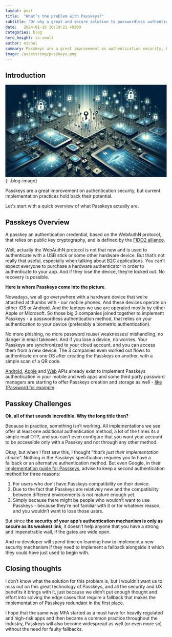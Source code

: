 ```yaml
---
layout: post
title:  "What’s the problem with Passkeys?"
subtitle: "Or why a great and secure solution to passwordless authentication is not so great?"
date:   2024-01-16 10:19:21 +0300
categories: blog
hero_height: is-small
author: michal
summary: Passkeys are a great improvement on authentication security, but current implementation practices hold back their potential
image: /assets/img/passkeys.png
---
```


<!-- 
Jekyll requires blog post files to be named according to the following format: 

Where `YEAR` is a four-digit number, `MONTH` and `DAY` are both two-digit numbers, and `MARKUP` is the file extension representing the format used in the file. After that, include the necessary front matter. Take a look at the source for this post to get an idea about how it works.

Format using markdown, for example:

# Heading 1

## Heading 2

### Heading 3

**Bold**

_Italic_

etc

-->

## Introduction

![image](/assets/img/passkeys.png){: .blog-image}

Passkeys are a great improvement on authentication security, but current implementation practices hold back their potential.

Let's start with a quick overview of what Passkeys actually are.

## Passkeys Overview

A passkey an authentication credential, based on the WebAuthN protocol, that relies on public key cryptography, and is defined by the [FIDO2 alliance](https://fidoalliance.org/passkeys/).

Well, actually the WebAuthN protocol is not that new and is used to authenticate with a USB stick or some other hardware device. But that’s not really that useful, especially when talking about B2C applications. You can’t expect everyone to purchase a hardware authenticator in order to authenticate to your app. And if they lose the device, they’re locked out. No recovery is possible. 

**Here is where Passkeys come into the picture**.

Nowadays, we all go everywhere with a hardware device that we’re attached at thumbs with - our mobile phones. And these devices operate on either iOS or Android. And the laptops we use are operated mostly by either Apple or Microsoft. So those big 3 companies joined together to implement Passkeys - a passwordless authentication method, that relies on your authentication to your device (preferably a biometric authentication). 

No more phishing, no more password reuse/ weaknesses/ mishandling, no danger in email takeover. And if you lose a device, no worries. Your Passkeys are synchronized to your cloud account, and you can access them from a new device. The 3 companies even worked out flows to authenticate on one OS after creating the Passkeys on another, with a simple scan of a QR code.

[Android](https://developer.android.com/training/sign-in/passkeys#create-passkey), [Apple](https://developer.apple.com/documentation/authenticationservices/public-private_key_authentication/supporting_passkeys/) and [Web](https://web.dev/articles/passkey-registration)  APIs already exist to implement Passkeys authentication in your mobile and web apps and some third party password managers are starting to offer Passkeys creation and storage as well - [like 1Password for example](https://1password.com/product/passkeys).

## Passkey Challenges

**Ok, all of that sounds incredible. Why the long title then?**

Because in practice, something isn’t working. All implementations we see offer at least one additional authentication method, a lot of the times its a simple mail OTP, and you can’t even configure that you want your account to be accessible only with a Passkey and not through any other method.

Okay, but when I first saw this, I thought “*that’s just their implementation choice*”. Nothing in the Passkeys specification requires you to have a fallback or an alternative authentication method.
But even Google, in their [implementation guide for Passkeys](https://developers.google.com/identity/passkeys/developer-guides#existing_legacy_authentication_mechanisms), advise to keep a second authentication method for three reasons:

1. For users who don’t have Passkeys compatibility on their device.
2. Due to the fact that Passkeys are relatively new and the compatibility between different environments is not mature enough yet.
3. Simply because there might be people who wouldn’t want to use Passkeys - because they’re not familiar with it or for whatever reason, and you wouldn’t want to lose those users.

But since **the security of your app’s authentication mechanism is only as secure as its weakest link**, it doesn’t help anyone that you have a strong and impenetrable wall, if the gates are wide open. 

And no developer will spend time on learning how to implement a new security mechanism if they need to implement a fallback alongside it which they could have just used to begin with.

## Closing thoughts

I don’t know what the solution for this problem is, but I wouldn’t want us to miss out on this great technology of Passkeys, and all the security and UX benefits it brings with it, just because we didn’t put enough thought and effort into solving the edge cases that require a fallback that makes the implementation of Passkeys redundant in the first place.

I hope that the same way MFA started as a must have for heavily regulated and high-risk apps and then became a common practice throughout the industry, Passkeys will also become widespread as well (or even more so) without the need for faulty fallbacks.
